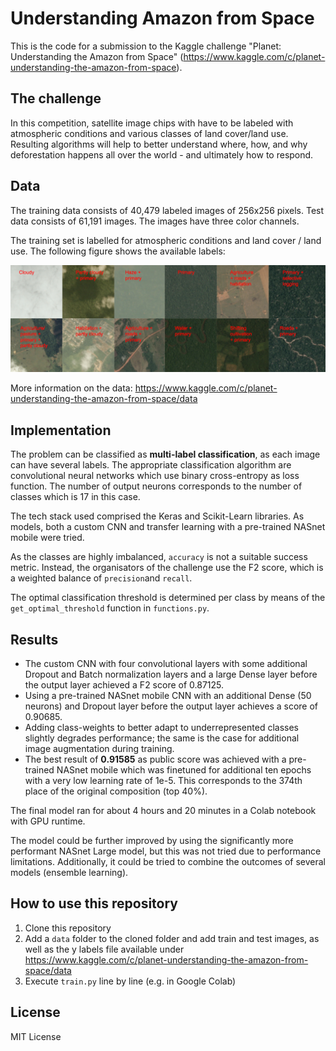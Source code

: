 # Understanding Amazon from Space

This is the code for a submission to the Kaggle challenge "Planet: Understanding the Amazon from Space" (https://www.kaggle.com/c/planet-understanding-the-amazon-from-space).

## The challenge

In this competition, satellite image chips with  have to be labeled with atmospheric conditions and various classes of land cover/land use.  Resulting algorithms will help to better understand  where, how, and why deforestation happens all over the world - and  ultimately how to respond.

## Data

The training data consists of 40,479 labeled images of 256x256 pixels. Test data consists of 61,191 images. The images have three color channels.

The training set is labelled for atmospheric conditions and land cover / land use. The following figure shows the available labels:

![Alt text](rainforest_chips.jpeg?raw=true "The image labels")

More information on the data: https://www.kaggle.com/c/planet-understanding-the-amazon-from-space/data

## Implementation

The problem can be classified as **multi-label classification**, as each image can have several labels. The appropriate classification algorithm are convolutional neural networks which use binary cross-entropy as loss function. The number of output neurons corresponds to the number of classes which is 17 in this case.

The tech stack used comprised the Keras and Scikit-Learn libraries. As models, both a custom CNN and transfer learning with a pre-trained NASnet mobile were tried.

As the classes are highly imbalanced, `accuracy` is not a suitable success metric. Instead, the organisators of the challenge use the F2 score, which is a weighted balance of `precision`and `recall`.

The optimal classification threshold is determined per class by means of the `get_optimal_threshold` function in `functions.py`.

## Results

* The custom CNN with four convolutional layers with some additional Dropout and Batch normalization layers and a large Dense layer before the output layer achieved a F2 score of 0.87125. 
* Using a pre-trained NASnet mobile CNN with an additional Dense (50 neurons) and Dropout layer before the output layer achieves a score of 0.90685. 
* Adding class-weights to better adapt to underrepresented classes slightly degrades performance; the same is the case for additional image augmentation during training. 
* The best result of **0.91585** as public score was achieved with a pre-trained NASnet mobile which was finetuned for additional ten epochs with a very low learning rate of 1e-5. This corresponds to the 374th place of the original composition (top 40%).

The final model ran for about 4 hours and 20 minutes in a Colab notebook with GPU runtime.

The model could be further improved by using the significantly more performant NASnet Large model, but this was not tried due to performance limitations. Additionally, it could be tried to combine the outcomes of several models (ensemble learning).

## How to use this repository

1. Clone this repository
2. Add a `data` folder to the cloned folder and add train and test images, as well as the y labels file available under https://www.kaggle.com/c/planet-understanding-the-amazon-from-space/data
3. Execute `train.py` line by line (e.g. in Google Colab)

## License

MIT License
